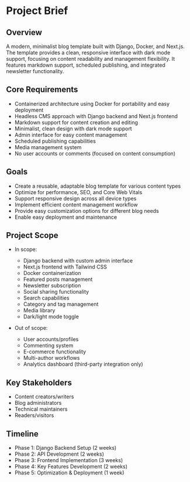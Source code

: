 # Project Brief

## Overview
A modern, minimalist blog template built with Django, Docker, and Next.js. The template provides a clean, responsive interface with dark mode support, focusing on content readability and management flexibility. It features markdown support, scheduled publishing, and integrated newsletter functionality.

## Core Requirements
- Containerized architecture using Docker for portability and easy deployment
- Headless CMS approach with Django backend and Next.js frontend
- Markdown support for content creation and editing
- Minimalist, clean design with dark mode support
- Admin interface for easy content management
- Scheduled publishing capabilities
- Media management system
- No user accounts or comments (focused on content consumption)

## Goals
- Create a reusable, adaptable blog template for various content types
- Optimize for performance, SEO, and Core Web Vitals
- Support responsive design across all device types
- Implement efficient content management workflow
- Provide easy customization options for different blog needs
- Enable easy deployment and maintenance

## Project Scope
- In scope:
  - Django backend with custom admin interface
  - Next.js frontend with Tailwind CSS
  - Docker containerization
  - Featured posts management
  - Newsletter subscription
  - Social sharing functionality
  - Search capabilities
  - Category and tag management
  - Media library
  - Dark/light mode toggle
  
- Out of scope:
  - User accounts/profiles
  - Commenting system
  - E-commerce functionality
  - Multi-author workflows
  - Analytics dashboard (third-party integration only)

## Key Stakeholders
- Content creators/writers
- Blog administrators
- Technical maintainers
- Readers/visitors

## Timeline
- Phase 1: Django Backend Setup (2 weeks)
- Phase 2: API Development (2 weeks)
- Phase 3: Frontend Implementation (3 weeks)
- Phase 4: Key Features Development (2 weeks)
- Phase 5: Optimization & Deployment (1 week) 
